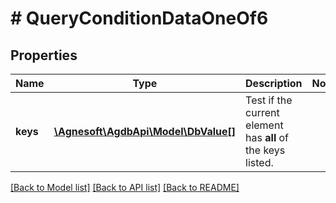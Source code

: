 # # QueryConditionDataOneOf6

## Properties

Name | Type | Description | Notes
------------ | ------------- | ------------- | -------------
**keys** | [**\Agnesoft\\AgdbApi\Model\DbValue[]**](DbValue.md) | Test if the current element has **all** of the keys listed. |

[[Back to Model list]](../../README.md#models) [[Back to API list]](../../README.md#endpoints) [[Back to README]](../../README.md)
